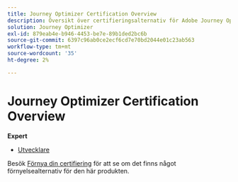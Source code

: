 ```yaml
---
title: Journey Optimizer Certification Overview
description: Översikt över certifieringsalternativ för Adobe Journey Optimizer
solution: Journey Optimizer
exl-id: 879eab4e-b946-4453-be7e-89b1ded2bc6b
source-git-commit: 6397c96ab0ce2ecf6cd7e70bd2044e01c23ab563
workflow-type: tm+mt
source-wordcount: '35'
ht-degree: 2%

---
```


# Journey Optimizer Certification Overview

**Expert**

* [Utvecklare](/help/certifications/ajo/ajo-e-developer.md) <!--AD0-E603-->

Besök [Förnya din certifiering](/help/certifications/renew.md) för att se om det finns något förnyelsealternativ för den här produkten.
